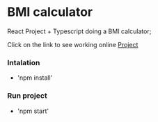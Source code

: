# BMI calculator

React Project + Typescript doing a BMI calculator;

Click on the link to see working online [Project](https://)

### Intalation
 - 'npm install'

### Run project
 - 'npm start'
